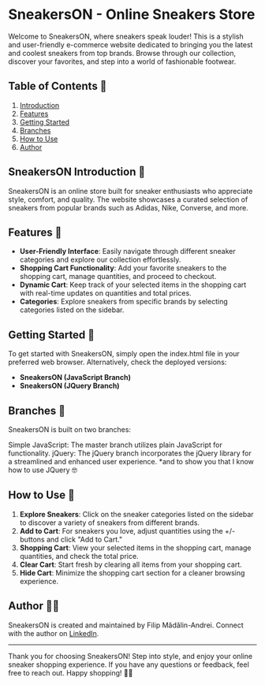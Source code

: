 # SneakersON - Online Sneakers Store

Welcome to SneakersON, where sneakers speak louder! 
This is a stylish and user-friendly e-commerce website dedicated to bringing you the latest and coolest sneakers from top brands. Browse through our collection, discover your favorites, and step into a world of fashionable footwear.

## Table of Contents 📖

1. [Introduction](#sneakerson-introduction)
3. [Features](#sneakerson-features-)
4. [Getting Started](#sneakerson-getting-started-)
5. [Branches](#sneakerson-branches-)
6. [How to Use](#sneakerson-how-to-use-)
7. [Author](#sneakerson-author-)

## SneakersON Introduction 🌟

SneakersON is an online store built for sneaker enthusiasts who appreciate style, comfort, and quality. The website showcases a curated selection of sneakers from popular brands such as Adidas, Nike, Converse, and more.

## Features 💯

- **User-Friendly Interface**: Easily navigate through different sneaker categories and explore our collection effortlessly.
- **Shopping Cart Functionality**: Add your favorite sneakers to the shopping cart, manage quantities, and proceed to checkout.
- **Dynamic Cart**: Keep track of your selected items in the shopping cart with real-time updates on quantities and total prices.
- **Categories**: Explore sneakers from specific brands by selecting categories listed on the sidebar.

## Getting Started 🚀
To get started with SneakersON, simply open the index.html file in your preferred web browser. Alternatively, check the deployed versions:

- **SneakersON (JavaScript Branch)**
- **SneakersON (JQuery Branch)** 

## Branches 🌿
SneakersON is built on two branches:

Simple JavaScript: The master branch utilizes plain JavaScript for functionality.
jQuery: The jQuery branch incorporates the jQuery library for a streamlined and enhanced user experience.
*and to show you that I know how to use JQuery 🤓

## How to Use 🤔

1. **Explore Sneakers**: Click on the sneaker categories listed on the sidebar to discover a variety of sneakers from different brands.
2. **Add to Cart**: For sneakers you love, adjust quantities using the +/- buttons and click "Add to Cart."
3. **Shopping Cart**: View your selected items in the shopping cart, manage quantities, and check the total price.
4. **Clear Cart**: Start fresh by clearing all items from your shopping cart.
5. **Hide Cart**: Minimize the shopping cart section for a cleaner browsing experience.

## Author 👨‍💻

SneakersON is created and maintained by Filip Mădălin-Andrei. Connect with the author on [LinkedIn](https://www.linkedin.com/in/madalin-filip/).

---

Thank you for choosing SneakersON! Step into style, and enjoy your online sneaker shopping experience. If you have any questions or feedback, feel free to reach out. Happy shopping! 👟✨
